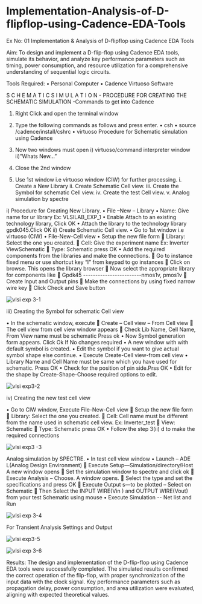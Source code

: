 # Implementation-Analysis-of-D-flipflop-using-Cadence-EDA-Tools
Ex No: 01     Implementation & Analysis of D-flipflop using Cadence EDA Tools   

Aim:
To design and implement a D-flip-flop using Cadence EDA tools, simulate its behavior, and analyze key performance parameters such as timing, power consumption, and resource utilization for a comprehensive understanding of sequential logic circuits.

Tools Required:
•	Personal Computer
•	Cadence Virtuoso Software

S C H E M A T I C S I M U L A T I O N - PROCEDURE FOR CREATING THE SCHEMATIC SIMULATION -Commands to get into Cadence

1.	Right Click and open the terminal window
2.	Type the following commands as follows and press enter.
•	csh
•	source /cadence/install/cshrc
•	virtuoso 
Procedure for Schematic simulation using Cadence

1.	Now two windows must open i) virtuoso/command interpreter window ii)”Whats New…”
2.	Close the 2nd window
3.	Use 1st window i.e virtuoso window (CIW) for further processing.
i.	Create a New Library
ii.	Create Schematic Cell view.
iii.	Create the Symbol for schematic Cell view.
iv.	Create the test Cell view.
v.	Analog simulation by spectre


i)	Procedure for Creating New Library.
•	File –New – Library
•	Name: Give name for ur library Ex: VLSILAB_EXP_1
•	Enable Attach to an existing technology library, Click OK
•	Attach the library to the technology library gpdk045.Click OK
ii)	Create Schematic Cell view.
•	Go to 1st window i.e virtuoso (CIW)
•	File-New-Cell view
•	Setup the new file form
	Library: Select the one you created.
	Cell: Give the experiment name Ex: Inverter ViewSchematic
	Type: Schematic press OK
•	Add the required components from the libraries and make the connections.
	Go to instance fixed menu or use shortcut key “I” from keypad to go instances
	Click on browse. This opens the library browser
	Now select the appropriate library for components like 
	Gpdk45 ------------------------nmos1v, pmos1v
	Create Input and Output pins
	Make the connections by using fixed narrow wire key
	Click Check and Save button


![vlsi exp 3-1](https://github.com/user-attachments/assets/ed7eeb8b-458a-4ad3-ac68-472cc6e2b5f1)

 
iii)	Creating the Symbol for schematic Cell view

•	In the schematic window, execute 
	Create – Cell view – From Cell view
	The cell view from cell view window appears
	Check Lib Name, Cell Name, From View name must be schematic Press ok
•	Now Symbol generation form appears. Click Ok If No changes required
•	A new window with with default symbol is created.
•	Edit the symbol if you want to give actual symbol shape else continue.
•	Execute Create-Cell view-from cell view
•	Library Name and Cell Name must be same which you have used for schematic. Press OK
•	Check for the position of pin side.Prss OK
•	Edit for the shape by Create-Shape-Choose required options to edit.


![vlsi exp3-2](https://github.com/user-attachments/assets/331db68e-1c73-4e2c-8440-50b75e17ac9e)


iv)	Creating the new test cell view

•	Go to CIW window, Execute File-New-Cell view
	Setup the new file form
	Library: Select the one you created.
	Cell: Cell name must be different from the name used in schematic cell view. Ex: Inverter_test
	View: Schematic
	Type: Schematic press OK
•	Follow the step 3(ii) d to make the required connections

![vlsi exp3 -3](https://github.com/user-attachments/assets/25bccbdf-91ee-48d4-af07-310f851d5498)


 
Analog simulation by SPECTRE.
•	In test cell view window
•	Launch – ADE L(Analog Design Environment)
	Execute Setup—Simulation/directory/Host A new window opens
	Set the simulation window to spectre and click ok
	Execute Analysis – Choose. A window opens.
	Select the type and set the specifications and press OK
	Execute Output s—to be plotted – Select on Schematic
	Then Select the INPUT WIRE(Vin ) and OUTPUT WIRE(Vout) from your test Schematic using mouse
•	Execute Simulation -- Net list and Run
 

![vlsi exp 3-4](https://github.com/user-attachments/assets/51a37516-9111-4be0-9f10-83158367a4b9)


For Transient Analysis Settings and Output
 
 ![vlsi exp3-5](https://github.com/user-attachments/assets/4c92811b-5ee2-45b4-b451-3a4d521cb2b7)



![vlsi exp 3-6](https://github.com/user-attachments/assets/cef025e5-c183-4519-b946-88f4111e908e)


Results:
The design and implementation of the D-flip-flop using Cadence EDA tools were successfully completed. The simulated results confirmed the correct operation of the flip-flop, with proper synchronization of the input data with the clock signal. Key performance parameters such as propagation delay, power consumption, and area utilization were evaluated, aligning with expected theoretical values.
